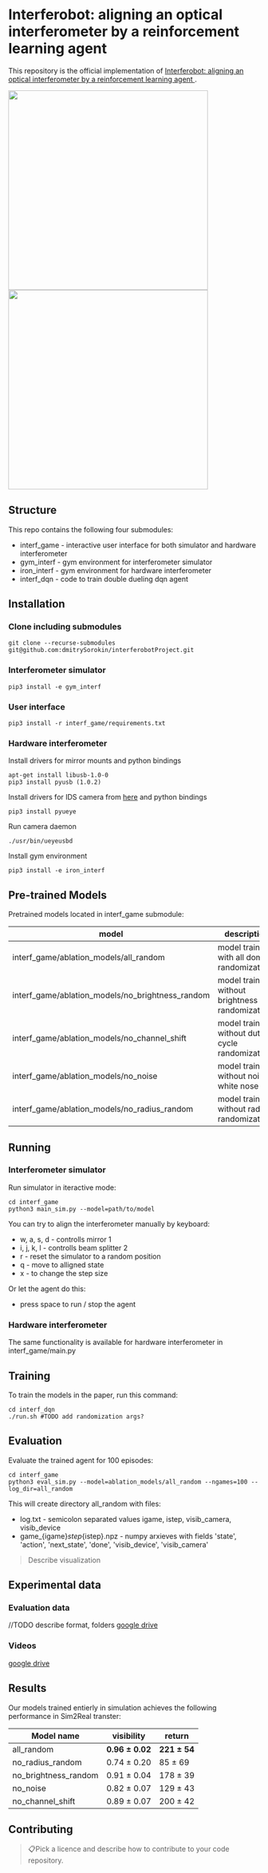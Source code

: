 # Interferobot: aligning an optical interferometer by a reinforcement learning agent 

This repository is the official implementation of [Interferobot: aligning an optical interferometer by a reinforcement learning agent ](http://arxiv.org/abs/2006.02252).

<p float="center">
    <img src="gif/0.gif" width="400"/>
    <img src="gif/2.gif" width="400"/>
</p>


## Structure
This repo contains the following four submodules:

* interf_game  -  interactive user interface for both simulator and hardware interferometer
* gym_interf    -  gym environment for interferometer simulator  
* iron_interf    -  gym environment for hardware interferometer
* interf_dqn    -  code to train double dueling dqn agent


## Installation

### Clone including submodules 
```
git clone --recurse-submodules git@github.com:dmitrySorokin/interferobotProject.git
```

### Interferometer simulator
```
pip3 install -e gym_interf
```
### User interface 
```
pip3 install -r interf_game/requirements.txt
```

### Hardware interferometer
Install drivers for mirror mounts and python bindings
```
apt-get install libusb-1.0-0
pip3 install pyusb (1.0.2)
```

Install drivers for IDS camera from [here](https://en.ids-imaging.com/download-ueye-emb-hardfloat.html
) and python bindings
```
pip3 install pyueye
```

Run camera daemon
```
./usr/bin/ueyeusbd
```

Install gym environment
```
pip3 install -e iron_interf
```

## Pre-trained Models

Pretrained models located in interf_game submodule:

|  model |  description | 
|---|---|
| interf_game/ablation_models/all_random  |  model trained with all doman randomizations  | 
| interf_game/ablation_models/no_brightness_random  |   model trained without brightness randomization | 
|  interf_game/ablation_models/no_channel_shift  |  model trained without duty cycle randomization |
|  interf_game/ablation_models/no_noise  |  model trained without noise white nose |
|  interf_game/ablation_models/no_radius_random  |  model trained without radius randomization |

## Running

### Interferometer simulator 
Run simulator in iteractive mode:
```
cd interf_game
python3 main_sim.py --model=path/to/model
```

You can try to align the interferometer manually by keyboard:
* w, a, s, d - controlls mirror 1
* i, j, k, l  - controlls beam splitter 2
* r - reset the simulator to a random position
* q - move to alligned state
* x - to change the step size

Or let the agent do this:
* press space to run / stop the agent

### Hardware interferometer
The same functionality is available for hardware interferometer in interf_game/main.py

## Training

To train the models in the paper, run this command:
```
cd interf_dqn
./run.sh #TODO add randomization args?
```

## Evaluation
Evaluate the trained agent for 100 episodes:
```
cd interf_game
python3 eval_sim.py --model=ablation_models/all_random --ngames=100 --log_dir=all_random
```
This will create directory all_random with files:
* log.txt - semicolon separated values igame, istep, visib_camera, visib_device
* game_{igame}_step_{istep}.npz - numpy arxieves with fields 'state', 'action', 'next_state', 'done', 'visib_device', 'visib_camera'


> Describe visualization


## Experimental data

### Evaluation data
//TODO describe format, folders
[google drive](https://drive.google.com/drive/folders/1hJ7qZNdD0RXapVm97u8iSA2aWGZymRJf?usp=sharing)

### Videos

[google drive](https://drive.google.com/drive/folders/1aCN76hxIwY7zNbrZd84NIdNhdQE5yzfP?usp=sharing)

## Results

Our models trained entierly in simulation achieves the following performance in Sim2Real transter:

| Model name         | visibility | return |
| ------------------ |---------------- | -------------- |
| all_random                    |   **0.96 ± 0.02**  |  **221 ± 54**  |
| no_radius_random        | 0.74 ± 0.20         | 85 ± 69          |
| no_brightness_random | 0.91 ± 0.04         | 178 ± 39        |
| no_noise                       | 0.82 ± 0.07         | 129 ± 43        |
| no_channel_shift          | 0.89 ± 0.07         | 200 ± 42        | 


## Contributing

> 📋Pick a licence and describe how to contribute to your code repository. 
